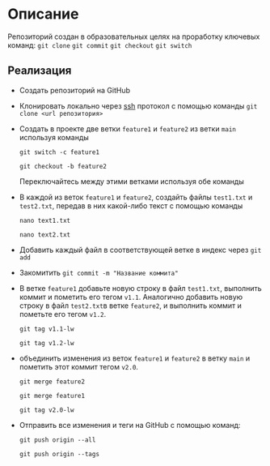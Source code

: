 # Описание
Репозиторий создан в образовательных целях на проработку ключевых команд: `git clone` `git commit` `git checkout` `git switch`

## Реализация
- Создать репозиторий на GitHub
- Клонировать локально через [ssh](https://docs.github.com/ru/authentication/connecting-to-github-with-ssh/generating-a-new-ssh-key-and-adding-it-to-the-ssh-agent) протокол с помощью команды `git clone <url репозитория>`
- Создать в проекте две ветки `feature1` и `feature2` из ветки `main` используя команды

  ```
  git switch -c feature1 
  ```  
  ```
  git checkout -b feature2
  ```
  Переключайтесь между этими ветками используя обе команды
  
 - В каждой из веток `feature1` и `feature2`, создайть файлы `test1.txt` и `test2.txt`, передав в них какой-либо текст с помощью команды
    
    ```
    nano text1.txt
    ```
    
    ```
    nano text2.txt
    ```
   
  - Добавить каждый файл в соответствующей ветке в индекс через `git add`
  - Закомитить `git commit -m "Название коммита"`
  - В ветке `feature1` добавьте новую строку в файл `test1.txt`, выполнить коммит и пометить его тегом `v1.1`. Аналогично добавить новую строку в файл `test2.txt`в ветке `feature2`, и выполнить коммит и пометьте его тегом `v1.2`.
    
    ```
    git tag v1.1-lw
    ```
    
    ```
    git tag v1.2-lw
    ```
  - объединить изменения из веток `feature1` и `feature2` в ветку `main` и пометить этот коммит тегом `v2.0`.
    
    ```
    git merge feature2
    ```
    
    ```
    git merge feature1
    ```
    
    ```
    git tag v2.0-lw
    ```
  - Отправить все изменения и теги на GitHub с помощью команд:
    ```
    git push origin --all
    ```
    
    ```
    git push origin --tags
    ```
